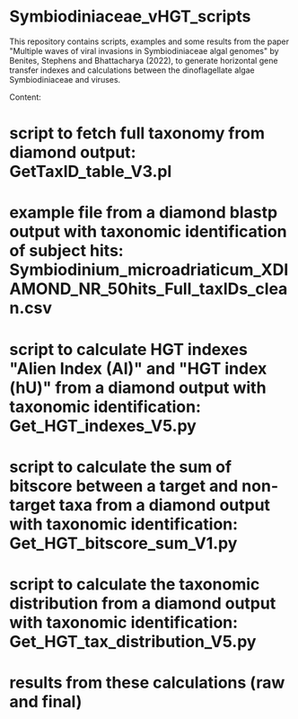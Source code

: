 # Symbiodiniaceae_vHGT_scripts

This repository contains scripts, examples and some results from the paper "Multiple waves of viral invasions in Symbiodiniaceae algal genomes" by Benites, Stephens and Bhattacharya (2022), to generate horizontal gene transfer indexes and calculations between the dinoflagellate algae Symbiodiniaceae and viruses.

Content:
# script to fetch full taxonomy from diamond output: GetTaxID_table_V3.pl

# example file from a diamond blastp output with taxonomic identification of subject hits: Symbiodinium_microadriaticum_XDIAMOND_NR_50hits_Full_taxIDs_clean.csv

# script to calculate HGT indexes "Alien Index (AI)" and "HGT index (hU)" from a diamond output with taxonomic identification: Get_HGT_indexes_V5.py

# script to calculate the sum of bitscore between a target and non-target taxa from a diamond output with taxonomic identification: Get_HGT_bitscore_sum_V1.py

# script to calculate the taxonomic distribution from a diamond output with taxonomic identification: Get_HGT_tax_distribution_V5.py
# results from these calculations (raw and final)
